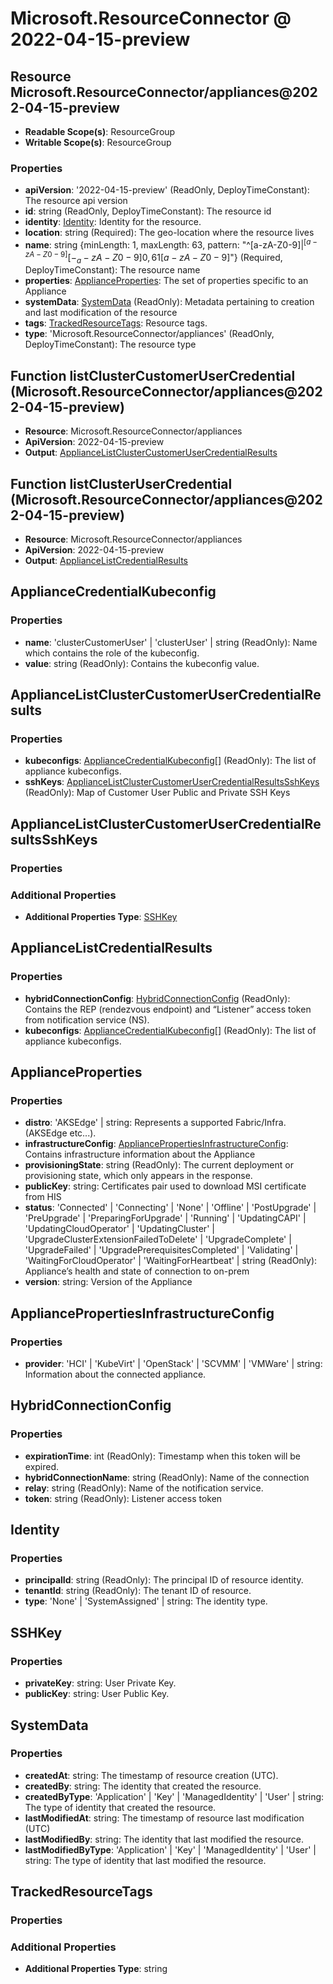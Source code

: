 # Microsoft.ResourceConnector @ 2022-04-15-preview

## Resource Microsoft.ResourceConnector/appliances@2022-04-15-preview
* **Readable Scope(s)**: ResourceGroup
* **Writable Scope(s)**: ResourceGroup
### Properties
* **apiVersion**: '2022-04-15-preview' (ReadOnly, DeployTimeConstant): The resource api version
* **id**: string (ReadOnly, DeployTimeConstant): The resource id
* **identity**: [Identity](#identity): Identity for the resource.
* **location**: string (Required): The geo-location where the resource lives
* **name**: string {minLength: 1, maxLength: 63, pattern: "^[a-zA-Z0-9]$|^[a-zA-Z0-9][-_a-zA-Z0-9]{0,61}[a-zA-Z0-9]$"} (Required, DeployTimeConstant): The resource name
* **properties**: [ApplianceProperties](#applianceproperties): The set of properties specific to an Appliance
* **systemData**: [SystemData](#systemdata) (ReadOnly): Metadata pertaining to creation and last modification of the resource
* **tags**: [TrackedResourceTags](#trackedresourcetags): Resource tags.
* **type**: 'Microsoft.ResourceConnector/appliances' (ReadOnly, DeployTimeConstant): The resource type

## Function listClusterCustomerUserCredential (Microsoft.ResourceConnector/appliances@2022-04-15-preview)
* **Resource**: Microsoft.ResourceConnector/appliances
* **ApiVersion**: 2022-04-15-preview
* **Output**: [ApplianceListClusterCustomerUserCredentialResults](#appliancelistclustercustomerusercredentialresults)

## Function listClusterUserCredential (Microsoft.ResourceConnector/appliances@2022-04-15-preview)
* **Resource**: Microsoft.ResourceConnector/appliances
* **ApiVersion**: 2022-04-15-preview
* **Output**: [ApplianceListCredentialResults](#appliancelistcredentialresults)

## ApplianceCredentialKubeconfig
### Properties
* **name**: 'clusterCustomerUser' | 'clusterUser' | string (ReadOnly): Name which contains the role of the kubeconfig.
* **value**: string (ReadOnly): Contains the kubeconfig value.

## ApplianceListClusterCustomerUserCredentialResults
### Properties
* **kubeconfigs**: [ApplianceCredentialKubeconfig](#appliancecredentialkubeconfig)[] (ReadOnly): The list of appliance kubeconfigs.
* **sshKeys**: [ApplianceListClusterCustomerUserCredentialResultsSshKeys](#appliancelistclustercustomerusercredentialresultssshkeys) (ReadOnly): Map of Customer User Public and Private SSH Keys

## ApplianceListClusterCustomerUserCredentialResultsSshKeys
### Properties
### Additional Properties
* **Additional Properties Type**: [SSHKey](#sshkey)

## ApplianceListCredentialResults
### Properties
* **hybridConnectionConfig**: [HybridConnectionConfig](#hybridconnectionconfig) (ReadOnly): Contains the REP (rendezvous endpoint) and “Listener” access token from notification service (NS).
* **kubeconfigs**: [ApplianceCredentialKubeconfig](#appliancecredentialkubeconfig)[] (ReadOnly): The list of appliance kubeconfigs.

## ApplianceProperties
### Properties
* **distro**: 'AKSEdge' | string: Represents a supported Fabric/Infra. (AKSEdge etc...).
* **infrastructureConfig**: [AppliancePropertiesInfrastructureConfig](#appliancepropertiesinfrastructureconfig): Contains infrastructure information about the Appliance
* **provisioningState**: string (ReadOnly): The current deployment or provisioning state, which only appears in the response.
* **publicKey**: string: Certificates pair used to download MSI certificate from HIS
* **status**: 'Connected' | 'Connecting' | 'None' | 'Offline' | 'PostUpgrade' | 'PreUpgrade' | 'PreparingForUpgrade' | 'Running' | 'UpdatingCAPI' | 'UpdatingCloudOperator' | 'UpdatingCluster' | 'UpgradeClusterExtensionFailedToDelete' | 'UpgradeComplete' | 'UpgradeFailed' | 'UpgradePrerequisitesCompleted' | 'Validating' | 'WaitingForCloudOperator' | 'WaitingForHeartbeat' | string (ReadOnly): Appliance’s health and state of connection to on-prem
* **version**: string: Version of the Appliance

## AppliancePropertiesInfrastructureConfig
### Properties
* **provider**: 'HCI' | 'KubeVirt' | 'OpenStack' | 'SCVMM' | 'VMWare' | string: Information about the connected appliance.

## HybridConnectionConfig
### Properties
* **expirationTime**: int (ReadOnly): Timestamp when this token will be expired.
* **hybridConnectionName**: string (ReadOnly): Name of the connection
* **relay**: string (ReadOnly): Name of the notification service.
* **token**: string (ReadOnly): Listener access token

## Identity
### Properties
* **principalId**: string (ReadOnly): The principal ID of resource identity.
* **tenantId**: string (ReadOnly): The tenant ID of resource.
* **type**: 'None' | 'SystemAssigned' | string: The identity type.

## SSHKey
### Properties
* **privateKey**: string: User Private Key.
* **publicKey**: string: User Public Key.

## SystemData
### Properties
* **createdAt**: string: The timestamp of resource creation (UTC).
* **createdBy**: string: The identity that created the resource.
* **createdByType**: 'Application' | 'Key' | 'ManagedIdentity' | 'User' | string: The type of identity that created the resource.
* **lastModifiedAt**: string: The timestamp of resource last modification (UTC)
* **lastModifiedBy**: string: The identity that last modified the resource.
* **lastModifiedByType**: 'Application' | 'Key' | 'ManagedIdentity' | 'User' | string: The type of identity that last modified the resource.

## TrackedResourceTags
### Properties
### Additional Properties
* **Additional Properties Type**: string

